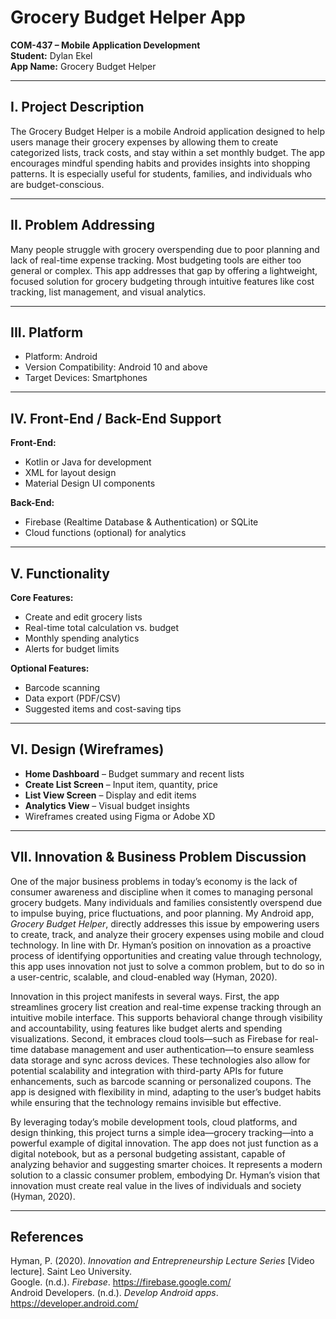 # Grocery Budget Helper App
**COM-437 – Mobile Application Development**  
**Student:** Dylan Ekel  
**App Name:** Grocery Budget Helper  

---

## I. Project Description
The Grocery Budget Helper is a mobile Android application designed to help users manage their grocery expenses by allowing them to create categorized lists, track costs, and stay within a set monthly budget. The app encourages mindful spending habits and provides insights into shopping patterns. It is especially useful for students, families, and individuals who are budget-conscious.

---

## II. Problem Addressing
Many people struggle with grocery overspending due to poor planning and lack of real-time expense tracking. Most budgeting tools are either too general or complex. This app addresses that gap by offering a lightweight, focused solution for grocery budgeting through intuitive features like cost tracking, list management, and visual analytics.

---

## III. Platform
- Platform: Android  
- Version Compatibility: Android 10 and above  
- Target Devices: Smartphones

---

## IV. Front-End / Back-End Support
**Front-End:**  
- Kotlin or Java for development  
- XML for layout design  
- Material Design UI components

**Back-End:**  
- Firebase (Realtime Database & Authentication) or SQLite  
- Cloud functions (optional) for analytics

---

## V. Functionality
**Core Features:**  
- Create and edit grocery lists  
- Real-time total calculation vs. budget  
- Monthly spending analytics  
- Alerts for budget limits  

**Optional Features:**  
- Barcode scanning  
- Data export (PDF/CSV)  
- Suggested items and cost-saving tips  

---

## VI. Design (Wireframes)
- **Home Dashboard** – Budget summary and recent lists  
- **Create List Screen** – Input item, quantity, price  
- **List View Screen** – Display and edit items  
- **Analytics View** – Visual budget insights  
- Wireframes created using Figma or Adobe XD  

---

## VII. Innovation & Business Problem Discussion

One of the major business problems in today’s economy is the lack of consumer awareness and discipline when it comes to managing personal grocery budgets. Many individuals and families consistently overspend due to impulse buying, price fluctuations, and poor planning. My Android app, *Grocery Budget Helper*, directly addresses this issue by empowering users to create, track, and analyze their grocery expenses using mobile and cloud technology. In line with Dr. Hyman’s position on innovation as a proactive process of identifying opportunities and creating value through technology, this app uses innovation not just to solve a common problem, but to do so in a user-centric, scalable, and cloud-enabled way (Hyman, 2020).

Innovation in this project manifests in several ways. First, the app streamlines grocery list creation and real-time expense tracking through an intuitive mobile interface. This supports behavioral change through visibility and accountability, using features like budget alerts and spending visualizations. Second, it embraces cloud tools—such as Firebase for real-time database management and user authentication—to ensure seamless data storage and sync across devices. These technologies also allow for potential scalability and integration with third-party APIs for future enhancements, such as barcode scanning or personalized coupons. The app is designed with flexibility in mind, adapting to the user’s budget habits while ensuring that the technology remains invisible but effective.

By leveraging today’s mobile development tools, cloud platforms, and design thinking, this project turns a simple idea—grocery tracking—into a powerful example of digital innovation. The app does not just function as a digital notebook, but as a personal budgeting assistant, capable of analyzing behavior and suggesting smarter choices. It represents a modern solution to a classic consumer problem, embodying Dr. Hyman’s vision that innovation must create real value in the lives of individuals and society (Hyman, 2020).

---

## References
Hyman, P. (2020). *Innovation and Entrepreneurship Lecture Series* [Video lecture]. Saint Leo University.  
Google. (n.d.). *Firebase*. https://firebase.google.com/  
Android Developers. (n.d.). *Develop Android apps*. https://developer.android.com/
